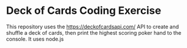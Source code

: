 # Deck of Cards Coding Exercise
This repository uses the https://deckofcardsapi.com/ API to create and shuffle a deck of cards, then print the highest scoring poker hand to the console. It uses node.js 
